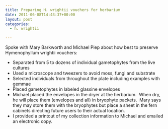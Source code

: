 ```yaml
---
title: Preparing H. wrightii vouchers for herbarium
date: 2011-06-08T14:43:37+00:00
layout: post
categories:
  - h. wrightii

---
```

Spoke with Mary Barkworth and Michael Piep about how best to preserve Hymenophyllum wrightii vouchers:

  * Separated from 5 to dozens of individual gametophytes from the live cultures
  * Used a microscope and tweezers to avoid moss, fungi and substrate
  * Selected individuals from throughout the plate including examples with gemmae
  * Placed gametophytes in labeled glassine envelopes
  * Michael placed the envelopes in the dryer at the herbarium.  When dry, he will place them (envelopes and all) in bryophyte packets.  Mary says they may store them with the bryophytes but place a sheet in the fern cabinets directing future users to their actual location.
  * I provided a printout of my collection information to Michael and emailed an electronic copy.

